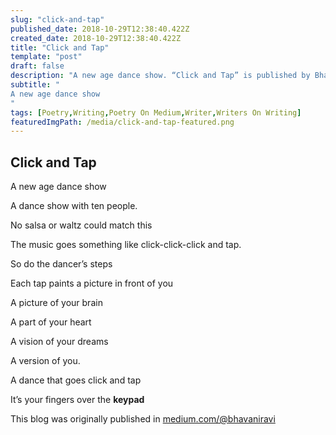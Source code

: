 ```yaml
---
slug: "click-and-tap"
published_date: 2018-10-29T12:38:40.422Z
created_date: 2018-10-29T12:38:40.422Z
title: "Click and Tap"
template: "post"
draft: false
description: "A new age dance show. “Click and Tap” is published by Bhavani Ravi in Fiction Flows"
subtitle: "
A new age dance show
"
tags: [Poetry,Writing,Poetry On Medium,Writer,Writers On Writing]
featuredImgPath: /media/click-and-tap-featured.png
---
```

## Click and Tap

A new age dance show

A dance show with ten people.

No salsa or waltz could match this

The music goes something like click-click-click and tap.

So do the dancer’s steps

Each tap paints a picture in front of you

A picture of your brain

A part of your heart

A vision of your dreams

A version of you.

A dance that goes click and tap

It’s your fingers over the **keypad**

This blog was originally published in [medium.com/@bhavaniravi](https://medium.com/@bhavaniravi)
